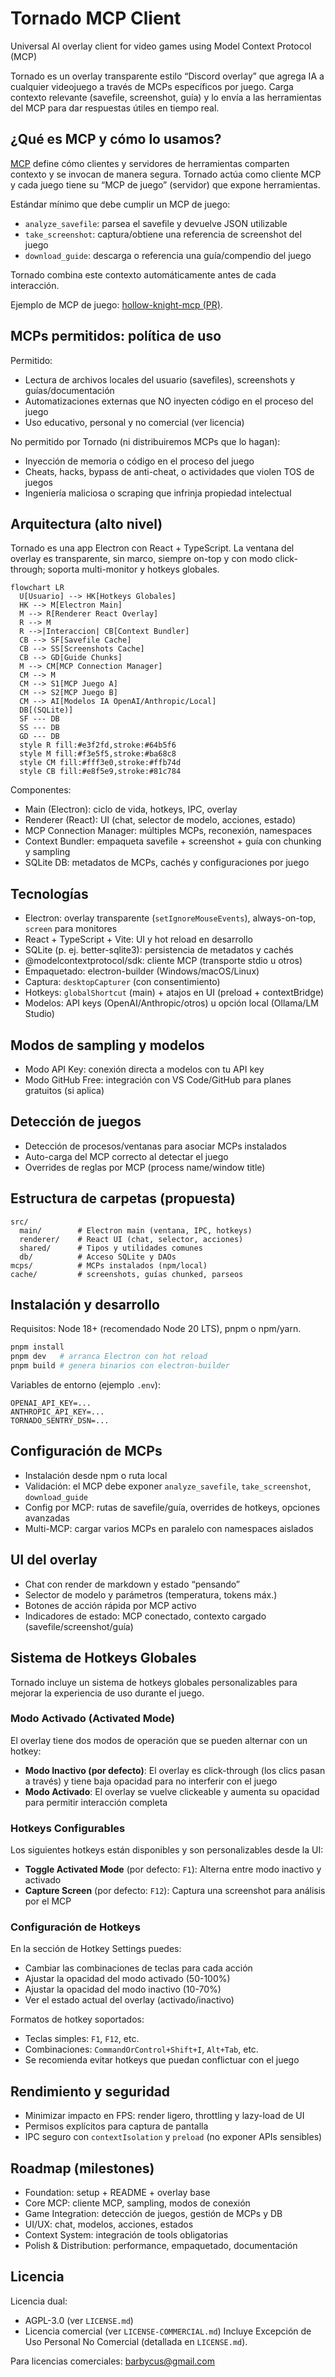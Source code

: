 # Tornado MCP Client

Universal AI overlay client for video games using Model Context Protocol (MCP)

Tornado es un overlay transparente estilo “Discord overlay” que agrega IA a cualquier videojuego a través de MCPs específicos por juego. Carga contexto relevante (savefile, screenshot, guía) y lo envía a las herramientas del MCP para dar respuestas útiles en tiempo real.

## ¿Qué es MCP y cómo lo usamos?

[MCP](https://modelcontextprotocol.io/) define cómo clientes y servidores de herramientas comparten contexto y se invocan de manera segura. Tornado actúa como cliente MCP y cada juego tiene su “MCP de juego” (servidor) que expone herramientas.

Estándar mínimo que debe cumplir un MCP de juego:
- `analyze_savefile`: parsea el savefile y devuelve JSON utilizable
- `take_screenshot`: captura/obtiene una referencia de screenshot del juego
- `download_guide`: descarga o referencia una guía/compendio del juego

Tornado combina este contexto automáticamente antes de cada interacción.

Ejemplo de MCP de juego: [hollow-knight-mcp (PR)](https://github.com/gzzydevs/hollow-knight-mcp/pull/1).

## MCPs permitidos: política de uso

Permitido:
- Lectura de archivos locales del usuario (savefiles), screenshots y guías/documentación
- Automatizaciones externas que NO inyecten código en el proceso del juego
- Uso educativo, personal y no comercial (ver licencia)

No permitido por Tornado (ni distribuiremos MCPs que lo hagan):
- Inyección de memoria o código en el proceso del juego
- Cheats, hacks, bypass de anti-cheat, o actividades que violen TOS de juegos
- Ingeniería maliciosa o scraping que infrinja propiedad intelectual

## Arquitectura (alto nivel)

Tornado es una app Electron con React + TypeScript. La ventana del overlay es transparente, sin marco, siempre on-top y con modo click-through; soporta multi-monitor y hotkeys globales.

```mermaid
flowchart LR
  U[Usuario] --> HK[Hotkeys Globales]
  HK --> M[Electron Main]
  M --> R[Renderer React Overlay]
  R --> M
  R -->|Interaccion| CB[Context Bundler]
  CB --> SF[Savefile Cache]
  CB --> SS[Screenshots Cache]
  CB --> GD[Guide Chunks]
  M --> CM[MCP Connection Manager]
  CM --> M
  CM --> S1[MCP Juego A]
  CM --> S2[MCP Juego B]
  CM --> AI[Modelos IA OpenAI/Anthropic/Local]
  DB[(SQLite)]
  SF --- DB
  SS --- DB
  GD --- DB
  style R fill:#e3f2fd,stroke:#64b5f6
  style M fill:#f3e5f5,stroke:#ba68c8
  style CM fill:#fff3e0,stroke:#ffb74d
  style CB fill:#e8f5e9,stroke:#81c784
```

Componentes:
- Main (Electron): ciclo de vida, hotkeys, IPC, overlay
- Renderer (React): UI (chat, selector de modelo, acciones, estado)
- MCP Connection Manager: múltiples MCPs, reconexión, namespaces
- Context Bundler: empaqueta savefile + screenshot + guía con chunking y sampling
- SQLite DB: metadatos de MCPs, cachés y configuraciones por juego

## Tecnologías

- Electron: overlay transparente (`setIgnoreMouseEvents`), always-on-top, `screen` para monitores
- React + TypeScript + Vite: UI y hot reload en desarrollo
- SQLite (p. ej. better-sqlite3): persistencia de metadatos y cachés
- @modelcontextprotocol/sdk: cliente MCP (transporte stdio u otros)
- Empaquetado: electron-builder (Windows/macOS/Linux)
- Captura: `desktopCapturer` (con consentimiento)
- Hotkeys: `globalShortcut` (main) + atajos en UI (preload + contextBridge)
- Modelos: API keys (OpenAI/Anthropic/otros) u opción local (Ollama/LM Studio)

## Modos de sampling y modelos

- Modo API Key: conexión directa a modelos con tu API key
- Modo GitHub Free: integración con VS Code/GitHub para planes gratuitos (si aplica)

## Detección de juegos

- Detección de procesos/ventanas para asociar MCPs instalados
- Auto-carga del MCP correcto al detectar el juego
- Overrides de reglas por MCP (process name/window title)

## Estructura de carpetas (propuesta)

```
src/
  main/        # Electron main (ventana, IPC, hotkeys)
  renderer/    # React UI (chat, selector, acciones)
  shared/      # Tipos y utilidades comunes
  db/          # Acceso SQLite y DAOs
mcps/          # MCPs instalados (npm/local)
cache/         # screenshots, guías chunked, parseos
```

## Instalación y desarrollo

Requisitos: Node 18+ (recomendado Node 20 LTS), pnpm o npm/yarn.

```bash
pnpm install
pnpm dev   # arranca Electron con hot reload
pnpm build # genera binarios con electron-builder
```

Variables de entorno (ejemplo `.env`):
```
OPENAI_API_KEY=...
ANTHROPIC_API_KEY=...
TORNADO_SENTRY_DSN=...
```

## Configuración de MCPs

- Instalación desde npm o ruta local
- Validación: el MCP debe exponer `analyze_savefile`, `take_screenshot`, `download_guide`
- Config por MCP: rutas de savefile/guía, overrides de hotkeys, opciones avanzadas
- Multi-MCP: cargar varios MCPs en paralelo con namespaces aislados

## UI del overlay

- Chat con render de markdown y estado “pensando”
- Selector de modelo y parámetros (temperatura, tokens máx.)
- Botones de acción rápida por MCP activo
- Indicadores de estado: MCP conectado, contexto cargado (savefile/screenshot/guía)


## Sistema de Hotkeys Globales

Tornado incluye un sistema de hotkeys globales personalizables para mejorar la experiencia de uso durante el juego.

### Modo Activado (Activated Mode)

El overlay tiene dos modos de operación que se pueden alternar con un hotkey:

- **Modo Inactivo (por defecto)**: El overlay es click-through (los clics pasan a través) y tiene baja opacidad para no interferir con el juego
- **Modo Activado**: El overlay se vuelve clickeable y aumenta su opacidad para permitir interacción completa

### Hotkeys Configurables

Los siguientes hotkeys están disponibles y son personalizables desde la UI:

- **Toggle Activated Mode** (por defecto: `F1`): Alterna entre modo inactivo y activado
- **Capture Screen** (por defecto: `F12`): Captura una screenshot para análisis por el MCP

### Configuración de Hotkeys

En la sección de Hotkey Settings puedes:

- Cambiar las combinaciones de teclas para cada acción
- Ajustar la opacidad del modo activado (50-100%)
- Ajustar la opacidad del modo inactivo (10-70%)
- Ver el estado actual del overlay (activado/inactivo)

Formatos de hotkey soportados:
- Teclas simples: `F1`, `F12`, etc.
- Combinaciones: `CommandOrControl+Shift+I`, `Alt+Tab`, etc.
- Se recomienda evitar hotkeys que puedan conflictuar con el juego

## Rendimiento y seguridad

- Minimizar impacto en FPS: render ligero, throttling y lazy-load de UI
- Permisos explícitos para captura de pantalla
- IPC seguro con `contextIsolation` y `preload` (no exponer APIs sensibles)

## Roadmap (milestones)

- Foundation: setup + README + overlay base
- Core MCP: cliente MCP, sampling, modos de conexión
- Game Integration: detección de juegos, gestión de MCPs y DB
- UI/UX: chat, modelos, acciones, estados
- Context System: integración de tools obligatorias
- Polish & Distribution: performance, empaquetado, documentación

## Licencia

Licencia dual:
- AGPL-3.0 (ver `LICENSE.md`)
- Licencia comercial (ver `LICENSE-COMMERCIAL.md`)
Incluye Excepción de Uso Personal No Comercial (detallada en `LICENSE.md`).

Para licencias comerciales: barbycus@gmail.com
